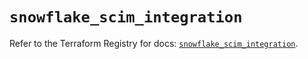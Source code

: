 # `snowflake_scim_integration`

Refer to the Terraform Registry for docs: [`snowflake_scim_integration`](https://registry.terraform.io/providers/snowflakedb/snowflake/2.4.0/docs/resources/scim_integration).
